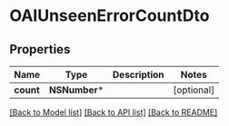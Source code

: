 # OAIUnseenErrorCountDto

## Properties
Name | Type | Description | Notes
------------ | ------------- | ------------- | -------------
**count** | **NSNumber*** |  | [optional] 

[[Back to Model list]](../README#documentation-for-models) [[Back to API list]](../README#documentation-for-api-endpoints) [[Back to README]](../README)


